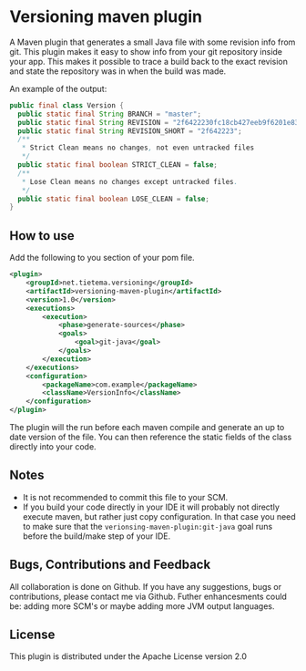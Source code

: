 # Versioning maven plugin

A Maven plugin that generates a small Java file with some revision info from git. This plugin makes it easy to show
info from your git repository inside your app. This makes it possible to trace a build back to the exact revision and
state the repository was in when the build was made.

An example of the output:

```java
public final class Version {
  public static final String BRANCH = "master";
  public static final String REVISION = "2f6422230fc18cb427eeb9f6201e83db3adb0f24";
  public static final String REVISION_SHORT = "2f642223";
  /**
   * Strict Clean means no changes, not even untracked files
   */
  public static final boolean STRICT_CLEAN = false;
  /**
   * Lose Clean means no changes except untracked files.
   */
  public static final boolean LOSE_CLEAN = false;
}
```

## How to use

Add the following to you <build><plugins> section of your pom file.

```xml
<plugin>
    <groupId>net.tietema.versioning</groupId>
    <artifactId>versioning-maven-plugin</artifactId>
    <version>1.0</version>
    <executions>
        <execution>
            <phase>generate-sources</phase>
            <goals>
                <goal>git-java</goal>
            </goals>
        </execution>
    </executions>
    <configuration>
        <packageName>com.example</packageName>
        <className>VersionInfo</className>
    </configuration>
</plugin>
```

The plugin will the run before each maven compile and generate an up to date version of the file. You can then reference
the static fields of the class directly into your code.

## Notes

 * It is not recommended to commit this file to your SCM.
 * If you build your code directly in your IDE it will probably not directly execute maven, but rather just copy
   configuration. In that case you need to make sure that the `verionsing-maven-plugin:git-java` goal runs before the build/make step of your
   IDE.

## Bugs, Contributions and Feedback

All collaboration is done on Github. If you have any suggestions, bugs or contributions, please contact me via Github.
Futher enhancesments could be: adding more SCM's or maybe adding more JVM output languages.

## License

This plugin is distributed under the Apache License version 2.0